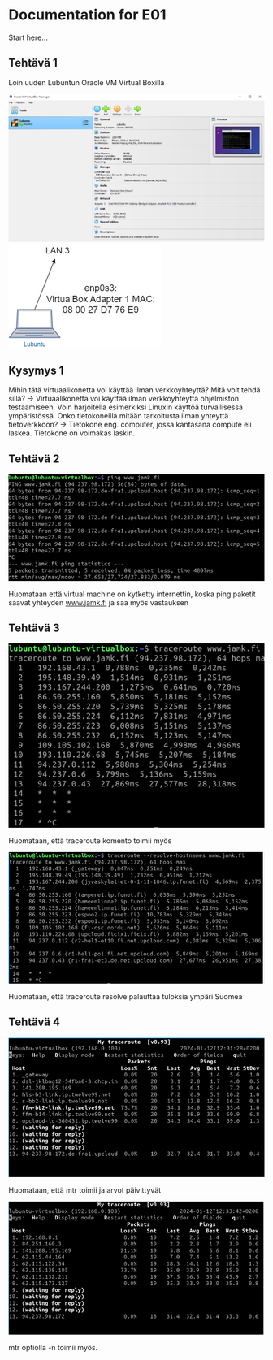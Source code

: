 # Documentation for E01

Start here...

## Tehtävä 1

Loin uuden Lubuntun Oracle VM Virtual Boxilla

![vmbox](/documentation/E01/vmbox.PNG)
![mac](/documentation/E01/E01%20doc%20ja%20mac.jpg)

## Kysymys 1

Mihin tätä virtuaalikonetta voi käyttää ilman verkkoyhteyttä? Mitä voit tehdä sillä?
-> Virtuaalikonetta voi käyttää ilman verkkoyhteyttä ohjelmiston testaamiseen. Voin harjoitella esimerkiksi Linuxin käyttöä turvallisessa ympäristössä.
Onko tietokoneilla mitään tarkoitusta ilman yhteyttä tietoverkkoon?
-> Tietokone eng. computer, jossa kantasana compute eli laskea. Tietokone on voimakas laskin.

## Tehtävä 2

![ping](/documentation/E01/jamk%20ping.PNG)

Huomataan että virtual machine on kytketty internettin, koska ping paketit saavat yhteyden www.jamk.fi ja saa myös vastauksen

## Tehtävä 3

![traceroute](/documentation/E01/traceroute.PNG)

Huomataan, että traceroute komento toimii myös

![traceroute_resolve](/documentation/E01/tracerouteresolve.PNG)

Huomataan, että traceroute resolve palauttaa tuloksia ympäri Suomea

## Tehtävä 4

![mtr](/documentation/E01/mtr.png)

Huomataan, että mtr toimii ja arvot päivittyvät

![mtrn](/documentation/E01/mtrn.png)

mtr optiolla -n toimii myös.